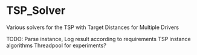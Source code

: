 # TSP_Solver
Various solvers for the TSP with Target Distances for Multiple Drivers

TODO:
Parse instance, Log result according to requirements
TSP instance
algorithms
Threadpool for experiments?